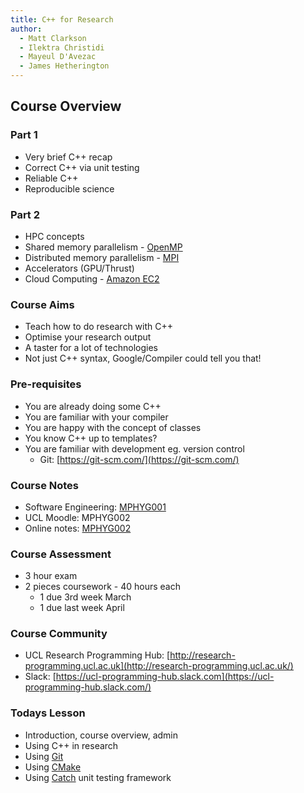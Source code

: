 ```yaml
---
title: C++ for Research
author:
  - Matt Clarkson
  - Ilektra Christidi
  - Mayeul D'Avezac
  - James Hetherington
---
```


## Course Overview

### Part 1

* Very brief C++ recap
* Correct C++ via unit testing
* Reliable C++
* Reproducible science


### Part 2

* HPC concepts
* Shared memory parallelism - [OpenMP](http://www.openmp.org)
* Distributed memory parallelism - [MPI](http://www.open-mpi.org)
* Accelerators (GPU/Thrust)
* Cloud Computing - [Amazon EC2](http://aws.amazon.com/)


### Course Aims

* Teach how to do research with C++
* Optimise your research output
* A taster for a lot of technologies
* Not just C++ syntax, Google/Compiler could tell you that!


### Pre-requisites

* You are already doing some C++
* You are familiar with your compiler
* You are happy with the concept of classes
* You know C++ up to templates?
* You are familiar with development eg. version control
    * Git: [https://git-scm.com/](https://git-scm.com/)
    
    
### Course Notes

* Software Engineering: [MPHYG001](http://github-pages.ucl.ac.uk/rsd-engineeringcourse/)
* UCL Moodle: MPHYG002
* Online notes: [MPHYG002](http://rits.github-pages.ucl.ac.uk/research-computing-with-cpp/)


### Course Assessment

* 3 hour exam
* 2 pieces coursework - 40 hours each
    * 1 due 3rd week March
    * 1 due last week April


### Course Community

* UCL Research Programming Hub: [http://research-programming.ucl.ac.uk](http://research-programming.ucl.ac.uk/)
* Slack: [https://ucl-programming-hub.slack.com](https://ucl-programming-hub.slack.com/)


### Todays Lesson

* Introduction, course overview, admin
* Using C++ in research
* Using [Git](http://www.git-scm.org)
* Using [CMake](http://www.cmake.org)
* Using [Catch](https://github.com/philsquared/Catch) unit testing framework
